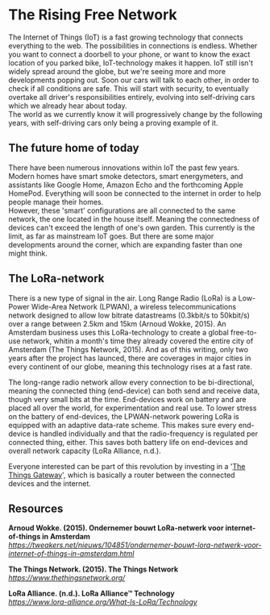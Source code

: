 # The Rising Free Network
The Internet of Things (IoT) is a fast growing technology that connects everything to the web. The possibilities in connections is endless. Whether you want to connect a doorbell to your phone, or want to know the exact location of you parked bike, IoT-technology makes it happen. IoT still isn't widely spread around the globe, but we're seeing more and more developments popping out. Soon our cars will talk to each other, in order to check if all conditions are safe. This will start with security, to eventually overtake all driver's responsibilities entirely, evolving into self-driving cars which we already hear about today.  
The world as we currently know it will progressively change by the following years, with self-driving cars only being a proving example of it.

## The future home of today
There have been numerous innovations within IoT the past few years. Modern homes have smart smoke detectors, smart energymeters, and assistants like Google Home, Amazon Echo and the forthcoming Apple HomePod. Everything will soon be connected to the internet in order to help people manage their homes.  
However, these 'smart' configurations are all connected to the same network, the one located in the house itself. Meaning the connectedness of devices can't exceed the length of one's own garden. This currently is the limit, as far as mainstream IoT goes. But there are some major developments around the corner, which are expanding faster than one might think.

## The LoRa-network
There is a new type of signal in the air. Long Range Radio (LoRa) is a Low-Power Wide-Area Network (LPWAN), a wireless telecommunications network designed to allow low bitrate datastreams (0.3kbit/s to 50kbit/s) over a range between 2.5km and 15km (Arnoud Wokke, 2015). An Amsterdam business uses this LoRa-technology to create a global free-to-use network, whitin a month's time they already covered the entire city of Amsterdam (The Things Network, 2015). And as of this writing, only two years after the project has launced, there are coverages in major cities in every continent of our globe, meaning this technology rises at a fast rate.

The long-range radio network allow every connection to be bi-directional, meaning the connected thing (end-device) can both send and receive data, though very small bits at the time. End-devices work on battery and are placed all over the world, for experimentation and real use. To lower stress on the battery of end-devices, the LPWAN-network powering LoRa is equipped with an adaptive data-rate scheme. This makes sure every end-device is handled individually and that the radio-frequency is regulated per connected thing, either. This saves both battery life on end-devices and overall network capacity (LoRa Alliance, n.d.).

Everyone interested can be part of this revolution by investing in a '[The Things Gateway](https://shop.thethingsnetwork.com/index.php/product/the-things-gateway/)', which is basically a router between the connected devices and the internet.

## Resources
**Arnoud Wokke. (2015). Ondernemer bouwt LoRa-netwerk voor internet-of-things in Amsterdam**  
*https://tweakers.net/nieuws/104851/ondernemer-bouwt-lora-netwerk-voor-internet-of-things-in-amsterdam.html*

**The Things Network. (2015). The Things Network**  
*https://www.thethingsnetwork.org/*

**LoRa Alliance. (n.d.). LoRa Alliance™ Technology**  
*https://www.lora-alliance.org/What-Is-LoRa/Technology*
